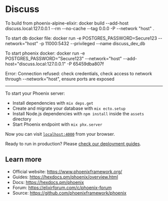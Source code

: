 # Discuss

To build from phoenix-alpine-elixir:
docker build --add-host discuss.local:127.0.0.1 --rm --no-cache --tag 0.0.0 -P --network "host" .


To start db docker file:
docker run -e POSTGRES_PASSWORD=Secure123 --network="host" -p 11000:5432 --privileged --name discuss_dev_db

To start phoenix docker:
docker run -e POSTGRES_PASSWORD="Secure123" --network="host" --add-host="discuss.local:127.0.0.1" -P 65459dba807f

Error: Connection refused: check credentials, check access to network through --network="host", ensure ports are exposed

----------------------------------------------------------
To start your Phoenix server:

  * Install dependencies with `mix deps.get`
  * Create and migrate your database with `mix ecto.setup`
  * Install Node.js dependencies with `npm install` inside the `assets` directory
  * Start Phoenix endpoint with `mix phx.server`

Now you can visit [`localhost:4000`](http://localhost:4000) from your browser.

Ready to run in production? Please [check our deployment guides](https://hexdocs.pm/phoenix/deployment.html).

## Learn more

  * Official website: https://www.phoenixframework.org/
  * Guides: https://hexdocs.pm/phoenix/overview.html
  * Docs: https://hexdocs.pm/phoenix
  * Forum: https://elixirforum.com/c/phoenix-forum
  * Source: https://github.com/phoenixframework/phoenix
